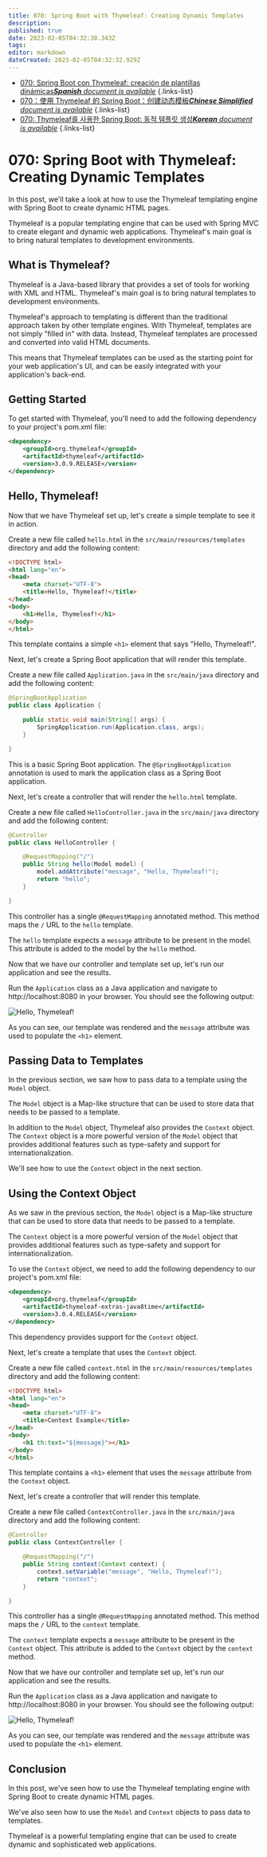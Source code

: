 ```yaml
---
title: 070: Spring Boot with Thymeleaf: Creating Dynamic Templates
description: 
published: true
date: 2023-02-05T04:32:38.343Z
tags: 
editor: markdown
dateCreated: 2023-02-05T04:32:32.929Z
---
```


- [070: Spring Boot con Thymeleaf: creación de plantillas dinámicas***Spanish** document is available*](/es/Knowledge-base/Spring-Boot/Learning/070-spring-boot-with-thymeleaf-creating-dynamic-templates)
{.links-list}
- [070：使用 Thymeleaf 的 Spring Boot：创建动态模板***Chinese Simplified** document is available*](/zh/Knowledge-base/Spring-Boot/Learning/070-spring-boot-with-thymeleaf-creating-dynamic-templates)
{.links-list}
- [070: Thymeleaf를 사용한 Spring Boot: 동적 템플릿 생성***Korean** document is available*](/ko/Knowledge-base/Spring-Boot/Learning/070-spring-boot-with-thymeleaf-creating-dynamic-templates)
{.links-list}


# 070: Spring Boot with Thymeleaf: Creating Dynamic Templates

In this post, we'll take a look at how to use the Thymeleaf templating engine with Spring Boot to create dynamic HTML pages.

Thymeleaf is a popular templating engine that can be used with Spring MVC to create elegant and dynamic web applications. Thymeleaf's main goal is to bring natural templates to development environments.

## What is Thymeleaf?

Thymeleaf is a Java-based library that provides a set of tools for working with XML and HTML. Thymeleaf's main goal is to bring natural templates to development environments.

Thymeleaf's approach to templating is different than the traditional approach taken by other template engines. With Thymeleaf, templates are not simply "filled in" with data. Instead, Thymeleaf templates are processed and converted into valid HTML documents.

This means that Thymeleaf templates can be used as the starting point for your web application's UI, and can be easily integrated with your application's back-end.

## Getting Started

To get started with Thymeleaf, you'll need to add the following dependency to your project's pom.xml file:

```xml
<dependency>
    <groupId>org.thymeleaf</groupId>
    <artifactId>thymeleaf</artifactId>
    <version>3.0.9.RELEASE</version>
</dependency>
```

## Hello, Thymeleaf!

Now that we have Thymeleaf set up, let's create a simple template to see it in action.

Create a new file called `hello.html` in the `src/main/resources/templates` directory and add the following content:

```html
<!DOCTYPE html>
<html lang="en">
<head>
    <meta charset="UTF-8">
    <title>Hello, Thymeleaf!</title>
</head>
<body>
    <h1>Hello, Thymeleaf!</h1>
</body>
</html>
```

This template contains a simple `<h1>` element that says "Hello, Thymeleaf!".

Next, let's create a Spring Boot application that will render this template.

Create a new file called `Application.java` in the `src/main/java` directory and add the following content:

```java
@SpringBootApplication
public class Application {

    public static void main(String[] args) {
        SpringApplication.run(Application.class, args);
    }

}
```

This is a basic Spring Boot application. The `@SpringBootApplication` annotation is used to mark the application class as a Spring Boot application.

Next, let's create a controller that will render the `hello.html` template.

Create a new file called `HelloController.java` in the `src/main/java` directory and add the following content:

```java
@Controller
public class HelloController {

    @RequestMapping("/")
    public String hello(Model model) {
        model.addAttribute("message", "Hello, Thymeleaf!");
        return "hello";
    }

}
```

This controller has a single `@RequestMapping` annotated method. This method maps the `/` URL to the `hello` template.

The `hello` template expects a `message` attribute to be present in the model. This attribute is added to the model by the `hello` method.

Now that we have our controller and template set up, let's run our application and see the results.

Run the `Application` class as a Java application and navigate to http://localhost:8080 in your browser. You should see the following output:

![Hello, Thymeleaf!](https://i.imgur.com/ePcUg9x.png)

As you can see, our template was rendered and the `message` attribute was used to populate the `<h1>` element.

## Passing Data to Templates

In the previous section, we saw how to pass data to a template using the `Model` object.

The `Model` object is a Map-like structure that can be used to store data that needs to be passed to a template.

In addition to the `Model` object, Thymeleaf also provides the `Context` object. The `Context` object is a more powerful version of the `Model` object that provides additional features such as type-safety and support for internationalization.

We'll see how to use the `Context` object in the next section.

## Using the Context Object

As we saw in the previous section, the `Model` object is a Map-like structure that can be used to store data that needs to be passed to a template.

The `Context` object is a more powerful version of the `Model` object that provides additional features such as type-safety and support for internationalization.

To use the `Context` object, we need to add the following dependency to our project's pom.xml file:

```xml
<dependency>
    <groupId>org.thymeleaf</groupId>
    <artifactId>thymeleaf-extras-java8time</artifactId>
    <version>3.0.4.RELEASE</version>
</dependency>
```

This dependency provides support for the `Context` object.

Next, let's create a template that uses the `Context` object.

Create a new file called `context.html` in the `src/main/resources/templates` directory and add the following content:

```html
<!DOCTYPE html>
<html lang="en">
<head>
    <meta charset="UTF-8">
    <title>Context Example</title>
</head>
<body>
    <h1 th:text="${message}"></h1>
</body>
</html>
```

This template contains a `<h1>` element that uses the `message` attribute from the `Context` object.

Next, let's create a controller that will render this template.

Create a new file called `ContextController.java` in the `src/main/java` directory and add the following content:

```java
@Controller
public class ContextController {

    @RequestMapping("/")
    public String context(Context context) {
        context.setVariable("message", "Hello, Thymeleaf!");
        return "context";
    }

}
```

This controller has a single `@RequestMapping` annotated method. This method maps the `/` URL to the `context` template.

The `context` template expects a `message` attribute to be present in the `Context` object. This attribute is added to the `Context` object by the `context` method.

Now that we have our controller and template set up, let's run our application and see the results.

Run the `Application` class as a Java application and navigate to http://localhost:8080 in your browser. You should see the following output:

![Hello, Thymeleaf!](https://i.imgur.com/ePcUg9x.png)

As you can see, our template was rendered and the `message` attribute was used to populate the `<h1>` element.

## Conclusion

In this post, we've seen how to use the Thymeleaf templating engine with Spring Boot to create dynamic HTML pages.

We've also seen how to use the `Model` and `Context` objects to pass data to templates.

Thymeleaf is a powerful templating engine that can be used to create dynamic and sophisticated web applications.